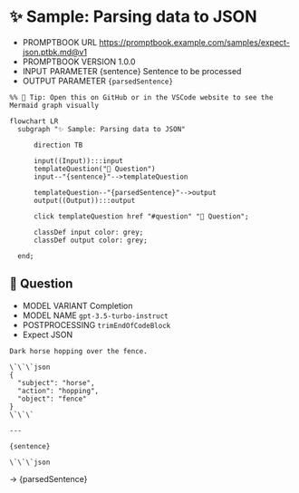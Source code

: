 # ✨ Sample: Parsing data to JSON

-   PROMPTBOOK URL https://promptbook.example.com/samples/expect-json.ptbk.md@v1
-   PROMPTBOOK VERSION 1.0.0
-   INPUT  PARAMETER {sentence} Sentence to be processed
-   OUTPUT PARAMETER `{parsedSentence}`

<!--Graph-->
<!-- ⚠️ WARNING: This section was auto-generated -->

```mermaid
%% 🔮 Tip: Open this on GitHub or in the VSCode website to see the Mermaid graph visually

flowchart LR
  subgraph "✨ Sample: Parsing data to JSON"

      direction TB

      input((Input)):::input
      templateQuestion("💬 Question")
      input--"{sentence}"-->templateQuestion

      templateQuestion--"{parsedSentence}"-->output
      output((Output)):::output

      click templateQuestion href "#question" "💬 Question";

      classDef input color: grey;
      classDef output color: grey;

  end;
```

<!--/Graph-->

## 💬 Question

-   MODEL VARIANT Completion
-   MODEL NAME `gpt-3.5-turbo-instruct`
-   POSTPROCESSING `trimEndOfCodeBlock`
-   Expect JSON

```
Dark horse hopping over the fence.

\`\`\`json
{
  "subject": "horse",
  "action": "hopping",
  "object": "fence"
}
\`\`\`

---

{sentence}

\`\`\`json
```

-> {parsedSentence}
